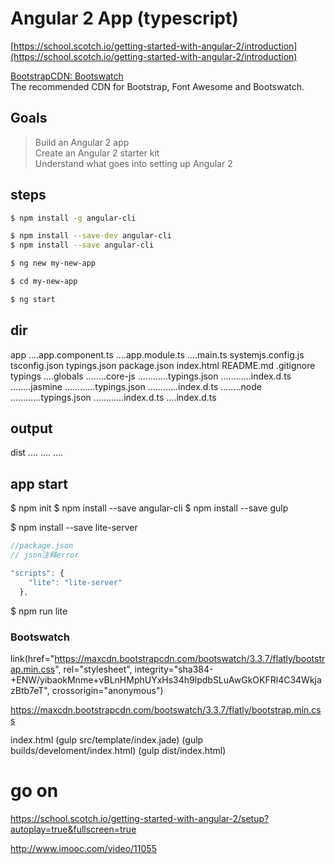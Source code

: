 # Angular 2 App (typescript)

[https://school.scotch.io/getting-started-with-angular-2/introduction](https://school.scotch.io/getting-started-with-angular-2/introduction)

[BootstrapCDN: Bootswatch](https://www.bootstrapcdn.com/bootswatch/)  
The recommended CDN for Bootstrap, Font Awesome and Bootswatch.

## Goals

> Build an Angular 2 app  
  Create an Angular 2 starter kit  
  Understand what goes into setting up Angular 2 

## steps

```sh
$ npm install -g angular-cli

$ npm install --save-dev angular-cli
$ npm install --save angular-cli

$ ng new my-new-app

$ cd my-new-app

$ ng start
``` 
## dir
app
....app.component.ts
....app.module.ts
....main.ts
systemjs.config.js
tsconfig.json
typings.json
package.json
index.html
README.md
.gitignore
typings
....globals
........core-js
............typings.json
............index.d.ts
........jasmine
............typings.json
............index.d.ts
........node
............typings.json
............index.d.ts
....index.d.ts
## output 
dist
....
....
....

## app start

$ npm init
$ npm install --save angular-cli
$ npm install --save gulp

$ npm install --save lite-server


```js
//package.json
// json注释error

"scripts": {
    "lite": "lite-server"
  },
``` 
$ npm run lite


### Bootswatch
link(href="https://maxcdn.bootstrapcdn.com/bootswatch/3.3.7/flatly/bootstrap.min.css", rel="stylesheet", integrity="sha384-+ENW/yibaokMnme+vBLnHMphUYxHs34h9lpdbSLuAwGkOKFRl4C34WkjazBtb7eT", crossorigin="anonymous")

<link href="https://maxcdn.bootstrapcdn.com/bootswatch/3.3.7/flatly/bootstrap.min.css" rel="stylesheet" integrity="sha384-+ENW/yibaokMnme+vBLnHMphUYxHs34h9lpdbSLuAwGkOKFRl4C34WkjazBtb7eT" crossorigin="anonymous">


https://maxcdn.bootstrapcdn.com/bootswatch/3.3.7/flatly/bootstrap.min.css


index.html 
(gulp src/template/index.jade)
(gulp builds/develoment/index.html)
(gulp dist/index.html)


# go on

https://school.scotch.io/getting-started-with-angular-2/setup?autoplay=true&fullscreen=true


http://www.imooc.com/video/11055